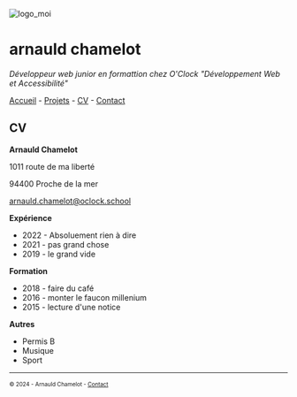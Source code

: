 ![logo_moi](https://fastly.picsum.photos/id/1005/800/300.jpg?hmac=LcHrvqq-CpNZxTg2JWPaRp-GL6HuOx6eBSkMQ67HpF8 "mon_image")
# arnauld chamelot

*Développeur web junior en formattion chez O'Clock "Développement Web et Accessibilité"*

[Accueil](https://github.com/arnauldchamelot/S01E11_atelier_recap/blob/main/README.md "page acceuil") - [Projets](https://github.com/arnauldchamelot/S01E11_atelier_recap/blob/main/Projets.md "page projets") - [CV](https://github.com/arnauldchamelot/S01E11_atelier_recap/blob/main/CV.md "page CV") - [Contact](https://github.com/arnauldchamelot/S01E11_atelier_recap/blob/main/contact.md "page contact")


## CV

**Arnauld Chamelot**

1011 route de ma liberté 

94400 Proche de la mer

<a href="mailto:arnauld.chamelot@oclock.school">arnauld.chamelot@oclock.school</a>

**Expérience**

* 2022 - Absoluement rien à dire
* 2021 - pas grand chose
* 2019 - le grand vide


**Formation**

* 2018 - faire du café
* 2016 - monter le faucon millenium
* 2015 - lecture d'une notice

**Autres**

* Permis B
* Musique
* Sport
___
<font size="1,5pt">© 2024 - Arnauld Chamelot - [Contact](https://github.com/arnauldchamelot/S01E11_atelier_recap/blob/main/contact.md "page contact")</font>